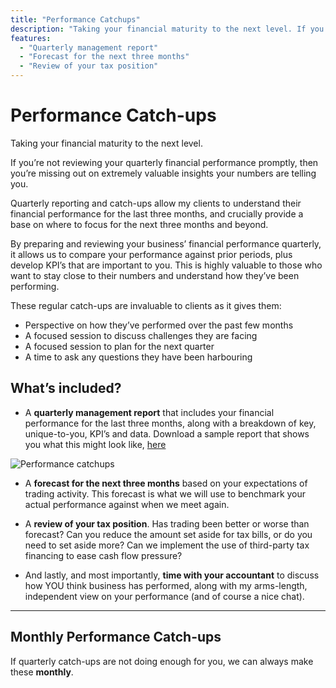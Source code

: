 ```yaml
---
title: "Performance Catchups"
description: "Taking your financial maturity to the next level. If you're not reviewing your quarterly financial performance promptly, then you're missing out on extremely valuable insights your numbers are telling you."
features:
  - "Quarterly management report"
  - "Forecast for the next three months"
  - "Review of your tax position"
---
```


# Performance Catch-ups

Taking your financial maturity to the next level.

If you’re not reviewing your quarterly financial performance promptly, then you’re missing out on extremely valuable insights your numbers are telling you.

Quarterly reporting and catch-ups allow my clients to understand their financial performance for the last three months, and crucially provide a base on where to focus for the next three months and beyond.

By preparing and reviewing your business’ financial performance quarterly, it allows us to compare your performance against prior periods, plus develop KPI’s that are important to you. This is highly valuable to those who want to stay close to their numbers and understand how they’ve been performing.

These regular catch-ups are invaluable to clients as it gives them:

- Perspective on how they’ve performed over the past few months
- A focused session to discuss challenges they are facing
- A focused session to plan for the next quarter
- A time to ask any questions they have been harbouring

## What’s included?

- A **quarterly management report** that includes your financial performance for the last three months, along with a breakdown of key, unique-to-you, KPI’s and data. Download a sample report that shows you what this might look like, [here](/sample-report.pdf)

![Performance catchups](/services/performance-catchups.png "Performance catchups")

- A **forecast for the next three months** based on your expectations of trading activity. This forecast is what we will use to benchmark your actual performance against when we meet again.

- A **review of your tax position**. Has trading been better or worse than forecast? Can you reduce the amount set aside for tax bills, or do you need to set aside more? Can we implement the use of third-party tax financing to ease cash flow pressure?

- And lastly, and most importantly, **time with your accountant** to discuss how YOU think business has performed, along with my arms-length, independent view on your performance (and of course a nice chat).

---

## Monthly Performance Catch-ups

If quarterly catch-ups are not doing enough for you, we can always make these **monthly**.
